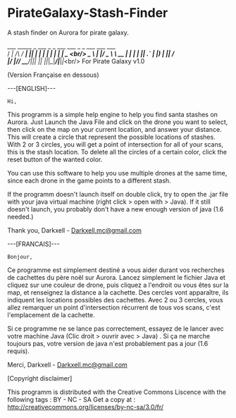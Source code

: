 # PirateGalaxy-Stash-Finder
A stash finder on Aurora for pirate galaxy.

  ___ _____ _   ___ _  _   ___ ___ _  _ ___  ___ ___ <br/>
 / __|_   _/_\ / __| || | | __|_ _| \| |   \| __| _ \<br/>
 \__ \ | |/ _ \\__ \ __ | | _| | || .` | |) | _||   /<br/>
 |___/ |_/_/ \_\___/_||_| |_| |___|_|\_|___/|___|_|_\<br/>
					For Pirate Galaxy 
						v1.0

(Version Française en dessous)								

---[ENGLISH]---

	Hi,

This programm is a simple help engine to help you find santa stashes on Aurora.
Just Launch the Java File and click on the drone you want to select, then
click on the map on your current location, and answer your distance.
This will create a circle that represent the possible locations of stashes.
With 2 or 3 circles, you will get a point of intersection for all of your scans,
this is the stash location.
To delete all the circles of a certain color, click the reset button of the wanted color.

You can use this software to help you use multiple drones at the same time, since each
drone in the game points to a different stash.

If the programm doesn't launch itself on double click, try to open the .jar file with
your java virtual machine (right click > open with > Java). If it still doesn't launch,
you probably don't have a new enough version of java (1.6 needed.)

Thank you,
	Darkxell - Darkxell.mc@gmail.com
	

---[FRANCAIS]---
	
	Bonjour,

Ce programme est simplement destiné a vous aider durant vos recherches de cachettes du 
père noël sur Aurora. Lancez simplement le fichier Java et cliquez sur une couleur de 
drone, puis cliquez a l'endroit ou vous êtes sur la map, et renseignez la distance a
la cachette. Des cercles vont apparaître, ils indiquent les locations possibles des
cachettes.
Avec 2 ou 3 cercles, vous allez remarquer un point d'intersection récurrent de tous
vos scans, c'est l'emplacement de la cachette.

Si ce programme ne se lance pas correctement, essayez de le lancer avec votre machine
Java (Clic droit > ouvrir avec > Java) . Si ça ne marche toujours pas, votre version 
de java n'est probablement pas a jour (1.6 requis).

Merci,
	Darkxell - Darkxell.mc@gmail.com
	
	
[Copyright disclaimer]

  This programm is distributed with the Creative Commons Liscence with the following
tags : BY - NC - SA
Get a copy at : http://creativecommons.org/licenses/by-nc-sa/3.0/fr/
